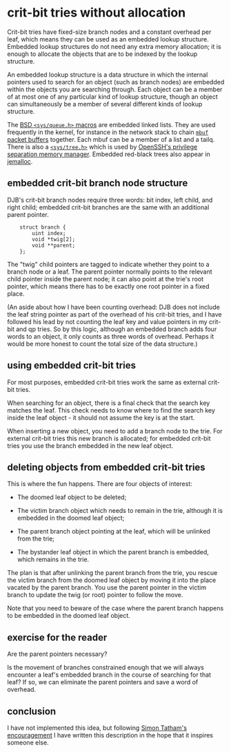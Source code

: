 crit-bit tries without allocation
=================================

Crit-bit tries have fixed-size branch nodes and a constant overhead
per leaf, which means they can be used as an embedded lookup
structure. Embedded lookup structures do not need any extra memory
allocation; it is enough to allocate the objects that are to be
indexed by the lookup structure.

An embedded lookup structure is a data structure in which the internal
pointers used to search for an object (such as branch nodes) are
embedded within the objects you are searching through. Each object can
be a member of at most one of any particular kind of lookup structure,
though an object can simultaneously be a member of several different
kinds of lookup structure.

The [BSD `<sys/queue.h>`
macros](https://svnweb.freebsd.org/base/head/sys/sys/queue.h?view=markup)
are embedded linked lists. They are used frequently in the kernel, for
instance in the network stack to chain [`mbuf` packet
buffers](https://svnweb.freebsd.org/base/head/sys/sys/mbuf.h?view=markup#l178)
together. Each mbuf can be a member of a list and a tailq. There is
also a
[`<sys/tree.h>`](http://cvsweb.openbsd.org/cgi-bin/cvsweb/src/sys/sys/tree.h?rev=HEAD&content-type=text/x-cvsweb-markup)
which is used by [OpenSSH's privilege separation memory
manager](http://cvsweb.openbsd.org/cgi-bin/cvsweb/src/usr.bin/ssh/monitor_mm.h?rev=HEAD&content-type=text/x-cvsweb-markup). Embedded red-black trees also appear in [jemalloc](https://github.com/jemalloc/jemalloc/blob/HEAD/include/jemalloc/internal/rb.h).


embedded crit-bit branch node structure
---------------------------------------

DJB's crit-bit branch nodes require three words: bit index, left
child, and right child; embedded crit-bit branches are the same with
an additional parent pointer.

        struct branch {
            uint index;
            void *twig[2];
            void **parent;
        };

The "twig" child pointers are tagged to indicate whether they point to
a branch node or a leaf. The parent pointer normally points to the
relevant child pointer inside the parent node; it can also point at
the trie's root pointer, which means there has to be exactly one root
pointer in a fixed place.

(An aside about how I have been counting overhead: DJB does not
include the leaf string pointer as part of the overhead of his
crit-bit tries, and I have followed his lead by not counting the leaf
key and value pointers in my crit-bit and qp tries. So by this logic,
although an embedded branch adds four words to an object, it only
counts as three words of overhead. Perhaps it would be more honest to
count the total size of the data structure.)


using embedded crit-bit tries
-----------------------------

For most purposes, embedded crit-bit tries work the same as external
crit-bit tries.

When searching for an object, there is a final check that the search
key matches the leaf. This check needs to know where to find the
search key inside the leaf object - it should not assume the key is at
the start.

When inserting a new object, you need to add a branch node to the
trie. For external crit-bit tries this new branch is allocated; for
embedded crit-bit tries you use the branch embedded in the new leaf
object.


deleting objects from embedded crit-bit tries
---------------------------------------------

This is where the fun happens. There are four objects of interest:

* The doomed leaf object to be deleted;

* The victim branch object which needs to remain in the trie, although
  it is embedded in the doomed leaf object;

* The parent branch object pointing at the leaf, which will be
  unlinked from the trie;

* The bystander leaf object in which the parent branch is embedded,
  which remains in the trie.

The plan is that after unlinking the parent branch from the trie, you
rescue the victim branch from the doomed leaf object by moving it into
the place vacated by the parent branch. You use the parent pointer in
the victim branch to update the twig (or root) pointer to follow the
move.

Note that you need to beware of the case where the parent branch
happens to be embedded in the doomed leaf object.


exercise for the reader
-----------------------

Are the parent pointers necessary?

Is the movement of branches constrained enough that we will always
encounter a leaf's embedded branch in the course of searching for that
leaf? If so, we can eliminate the parent pointers and save a word of
overhead.


conclusion
----------

I have not implemented this idea, but following [Simon Tatham's
encouragement](http://fanf.livejournal.com/137283.html) I have written
this description in the hope that it inspires someone else.

